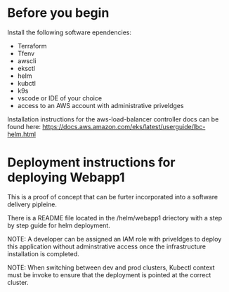 # Before you begin 

Install the following software ependencies:
- Terraform
- Tfenv
- awscli
- eksctl
- helm 
- kubctl
- k9s
- vscode or IDE of your choice
- access to an AWS account with administrative priveldges

Installation instructions for the aws-load-balancer controller docs can be found here: 
https://docs.aws.amazon.com/eks/latest/userguide/lbc-helm.html

# Deployment instructions for deploying Webapp1
This is a proof of concept that can be furter incorporated into a software delivery pipleine. 

There is a README file located in the /helm/webapp1 driectory with a step by step guide for helm deployment.

NOTE: A developer can be assigned an IAM role with priveldges to deploy this application without adminstrative access once the infrastructure installation is completed.

NOTE: When switching between dev and prod clusters, Kubectl context must be invoke to ensure that the deployment is pointed at the correct cluster.

